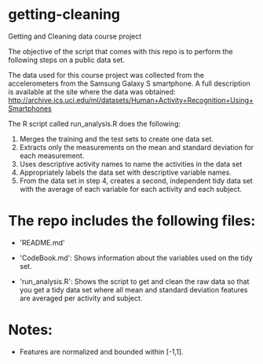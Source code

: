 # getting-cleaning
Getting and Cleaning data course project

The objective of the script that comes with this repo is to perform the following steps on a public data set.

The data used for this course project was collected from the accelerometers from the Samsung Galaxy S smartphone. 
A full description is available at the site where the data was obtained:
http://archive.ics.uci.edu/ml/datasets/Human+Activity+Recognition+Using+Smartphones

The R script called run_analysis.R does the following:

1. Merges the training and the test sets to create one data set.
2. Extracts only the measurements on the mean and standard deviation for each measurement.
3. Uses descriptive activity names to name the activities in the data set
4. Appropriately labels the data set with descriptive variable names.
5. From the data set in step 4, creates a second, independent tidy data set with the average of each variable for each activity and each subject.


The repo includes the following files:
=========================================

- 'README.md'

- 'CodeBook.md': Shows information about the variables used on the tidy set.

- 'run_analysis.R': Shows the script to get and clean the raw data so that you get a tidy data set where all mean and standard deviation features are averaged per activity and subject. 

Notes: 
======
- Features are normalized and bounded within [-1,1].

